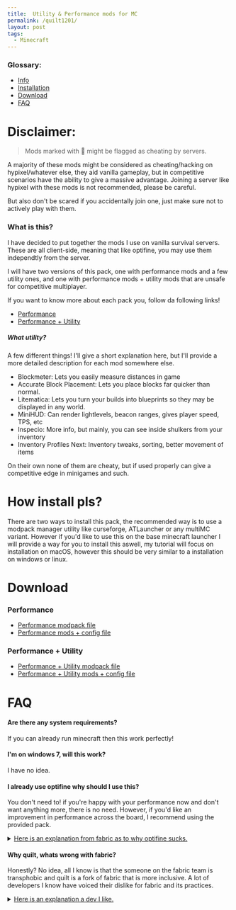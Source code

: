 ```yaml
---
title:  Utility & Performance mods for MC
permalink: /quilt1201/
layout: post
tags:
  - Minecraft
---
```

### Glossary:
+ [Info](/quilt1201/#what-is-this)
+ [Installation](/quilt1201/#how-install-pls)
+ [Download](/quilt1201/#download)
+ [FAQ](/quilt1201/#faq)

# Disclaimer:

<blockquote>
Mods marked with 🦕 might be flagged as cheating by servers.
</blockquote>
A majority of these mods might be considered as cheating/hacking on hypixel/whatever else, they aid vanilla gameplay, but in competitive scenarios have the ability to give a massive advantage. 
Joining a server like hypixel with these mods is not recommended, please be careful.

But also don't be scared if you accidentally join one, just make sure not to actively play with them.

### What is this?

I have decided to put together the mods I use on vanilla survival servers. These are all client-side, meaning that like optifine, you may use them independtly from the server.

I will have two versions of this pack, one with performance mods and a few utility ones, and one with performance mods + utility mods that are unsafe for competitive multiplayer.

If you want to know more about each pack you, follow da following links!

+ [Performance](/quilt1201perf) 
+ [Performance + Utility](/quilt1201util/)

##### What utility?

A few different things! I'll give a short explanation here, but I'll provide a more detailed description for each mod somewhere else.

+ Blockmeter: Lets you easily measure distances in game
+ Accurate Block Placement: Lets you place blocks far quicker than normal.
+ Litematica: Lets you turn your builds into blueprints so they may be displayed in any world.
+ MiniHUD: Can render lightlevels, beacon ranges, gives player speed, TPS, etc
+ Inspecio: More info, but mainly, you can see inside shulkers from your inventory
+ Inventory Profiles Next: Inventory tweaks, sorting, better movement of items

On their own none of them are cheaty, but if used properly can give a competitive edge in minigames and such. 


# How install pls?

There are two ways to install this pack, the recommended way is to use a modpack manager utility like curseforge, ATLauncher or any multiMC variant. However if you'd like to use this on the base minecraft launcher I will provide a way for you to install this aswell, my tutorial will focus on installation on macOS, however this should be very similar to a installation on windows or linux.

# Download

### Performance

+ [Performance modpack file]() 
+ [Performance mods + config file]()	

### Performance + Utility
 
+ [Performance + Utility modpack file]() 
+ [Performance + Utility mods + config file]()	

# FAQ

#### Are there any system requirements? 

If you can already run minecraft then this work perfectly!


#### I'm on windows 7, will this work?

I have no idea.

#### I already use optifine why should I use this?

You don't need to! if you're happy with your performance now and don't want anything more, there is no need. However, if you'd like an improvement in performance across the board, I recommend using the provided pack.

<details>
<summary><a href="https://lambdaurora.dev/optifine_alternatives/" target="_blank">Here is an explanation from fabric as to why optifine sucks.</a></summary>
<blockquote>
"OptiFine was originally a great mod offering many quality of life improvements for player in the beginning. However, over the years, its benefits have dwindled and has caused many issues for modders. This is due to Minecraft's codebase improving over the years and OptiFine's aggressiveness towards replacing entire swaths of code while being closed source making it very difficult to figure out why OptiFine has broken another modder's mod."
</blockquote>
</details>

#### Why quilt, whats wrong with fabric?

Honestly? No idea, all I know is that the someone on the fabric team is transphobic and quilt is a fork of fabric that is more inclusive. A lot of developers I know have voiced their dislike for fabric and its practices.

<details>
<summary><a href="https://github.com/Ladysnake/Effective" target="_blank">Here is an explanation a dev I like.</a></summary>
<blockquote>
"I don't have any problem dissociating a project from the person behind it when that project is the best there is, however, Fabric's lead dev's transphobia genuinely got in the way of code contributions that would've been great additions to the loader's API (these contributions being made by trans people). Certain systems like the custom biome, dimension or multipart APIs of Fabric have a lot of problems and sometimes straight up don't work, while these issues have been fixed on Quilt."
</blockquote>
</details>



